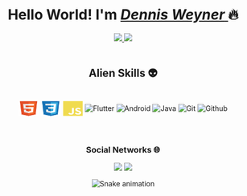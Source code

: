 <div>
  <h1 align="center">Hello World! I'm 
    <a href="https://www.linkedin.com/in/dennisweyner/">
      <i>Dennis Weyner</i>
    </a> 🔥
  </h1>
</div>

<div align="center">
  <a href="https://github.com/dennisweyner">
    <img height="150em" src="https://github-readme-stats.vercel.app/api?username=dennisweyner&count_private=true&include_all_commits=true&show_icons=true&theme=dark&hide_border=false&show_owner=true"/>
    <img height="150em" src="https://github-readme-stats.vercel.app/api/top-langs/?username=dennisweyner&theme=dark&hide_border=false&&layout=compact"/>
  </a>
</div>

  <div align="center"><br>
    <h2 align="center">Alien Skills 👽️</h2> 
  </div>

<div align="center" valign="top"><br>    
  <img align="center" alt="HTML" height="30" width="40" src="https://raw.githubusercontent.com/devicons/devicon/master/icons/html5/html5-original.svg">
  <img align="center" alt="CSS" height="30" width="40" src="https://raw.githubusercontent.com/devicons/devicon/master/icons/css3/css3-original.svg">
  <img align="center" alt="Js" height="30" width="40" src="https://raw.githubusercontent.com/devicons/devicon/master/icons/javascript/javascript-plain.svg"> 
  <img align="center" alt="Flutter" height="30" width="40" src="https://cdn.jsdelivr.net/gh/devicons/devicon/icons/flutter/flutter-original.svg" />
  <img align="center" alt="Android" height="30" width="40" src="https://cdn.jsdelivr.net/gh/devicons/devicon/icons/android/android-plain.svg" />
  <img align="center" alt="Java" height="30" width="40" src="https://cdn.jsdelivr.net/gh/devicons/devicon/icons/java/java-original.svg" />
  <img align="center" alt="Git" height="30" width="40" src="https://cdn.jsdelivr.net/gh/devicons/devicon/icons/git/git-original.svg" />
  <img align="center" alt="Github" height="35" width="35" src="https://img.icons8.com/fluency/344/ffffff/github.png" />
</div><br>

  <div align="center"><br>
    <h3>Social Networks 🌐</h3>  
  </div>
  
<div align="center" valign="top" style="display: inline_block">
  <!-- <a href="link do canal " target="_blank"><img src="https://img.shields.io/badge/YouTube-FF0000?style=for-the-badge&logo=youtube&logoColor=white" target="_blank"></a> -->
  <a href="https://www.instagram.com/dennisweyner/" target="_blank"><img src="https://img.shields.io/badge/-Instagram-%23E4405F?style=for-the-badge&logo=instagram&logoColor=white" target="_blank"></a>
  <!-- <a href="link do face" target="_blank"><img src="https://img.shields.io/badge/Facebook-1877F2?style=for-the-badge&logo=facebook&logoColor=white" target="_blank"></a>  -->
  <a href="https://www.linkedin.com/in/dennisweyner/" target="_blank"><img src="https://img.shields.io/badge/-LinkedIn-%230077B5?style=for-the-badge&logo=linkedin&logoColor=white" target="_blank"></a> 
  <!-- <a href="mailto:seu email aqui"><img src="https://img.shields.io/badge/-Gmail-%23333?style=for-the-badge&logo=gmail&logoColor=white" target="_blank"></a>-->
</div>

<div align="center">  
  
  ![Snake animation](https://github.com/dennisweyner/dennisweyner/blob/output/github-contribution-grid-snake.svg)

</div>
